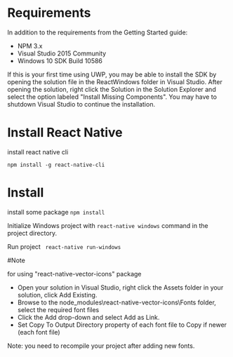 # Requirements

In addition to the requirements from the Getting Started guide:

- NPM 3.x
- Visual Studio 2015 Community
- Windows 10 SDK Build 10586

If this is your first time using UWP, you may be able to install the SDK by opening the solution file in the ReactWindows folder in Visual Studio. After opening the solution, right click the Solution in the Solution Explorer and select the option labeled "Install Missing Components". You may have to shutdown Visual Studio to continue the installation.

# Install React Native

install react native cli

```npm install -g react-native-cli```

# Install 

install some package
```npm install```

Initialize Windows project with 
```react-native windows```
command in the project directory.

Run project
``` react-native run-windows```

#Note

for using "react-native-vector-icons" package

- Open your solution in Visual Studio, right click the Assets folder in your solution, click Add Existing.
- Browse to the node_modules\react-native-vector-icons\Fonts folder, select the required font files
- Click the Add drop-down and select Add as Link.
- Set Copy To Output Directory property of each font file to Copy if newer (each font file)

Note: you need to recompile your project after adding new fonts.